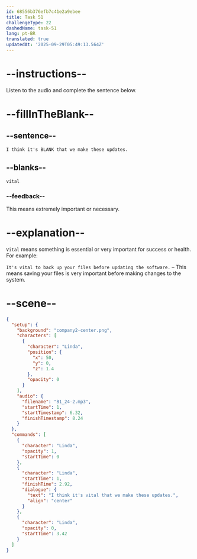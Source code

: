 ```yaml
---
id: 68556b376efb7c41e2a9ebee
title: Task 51
challengeType: 22
dashedName: task-51
lang: pt-BR
translated: true
updatedAt: '2025-09-29T05:49:13.564Z'
---
```


<!-- (Audio) Linda: I think it's vital that we make these updates. -->

# --instructions--

Listen to the audio and complete the sentence below.

# --fillInTheBlank--

## --sentence--

`I think it's BLANK that we make these updates.`

## --blanks--

`vital`

### --feedback--

This means extremely important or necessary.

# --explanation--

`Vital` means something is essential or very important for success or health. For example:

`It's vital to back up your files before updating the software.` – This means saving your files is very important before making changes to the system.

# --scene--

```json
{
  "setup": {
    "background": "company2-center.png",
    "characters": [
      {
        "character": "Linda",
        "position": {
          "x": 50,
          "y": 0,
          "z": 1.4
        },
        "opacity": 0
      }
    ],
    "audio": {
      "filename": "B1_24-2.mp3",
      "startTime": 1,
      "startTimestamp": 6.32,
      "finishTimestamp": 8.24
    }
  },
  "commands": [
    {
      "character": "Linda",
      "opacity": 1,
      "startTime": 0
    },
    {
      "character": "Linda",
      "startTime": 1,
      "finishTime": 2.92,
      "dialogue": {
        "text": "I think it's vital that we make these updates.",
        "align": "center"
      }
    },
    {
      "character": "Linda",
      "opacity": 0,
      "startTime": 3.42
    }
  ]
}
```
